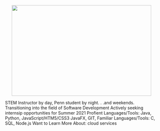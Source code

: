 ![]()

<p align="center">
  <img width="460" height="300" src="https://www.pinterest.com/pin/1124633338167022645">
</p>


STEM Instructor by day, Penn student by night. . .and weekends.
Transitioning into the field of Software Development
Actively seeking internsip opportunities for Summer 2021
Profient Languages/Tools: Java, Python, JavaScript/HTM5/CSS3 JavaFX, GIT, 
Familiar Languages/Tools: C, SQL, Node.js
Want to Learn More About: cloud services

